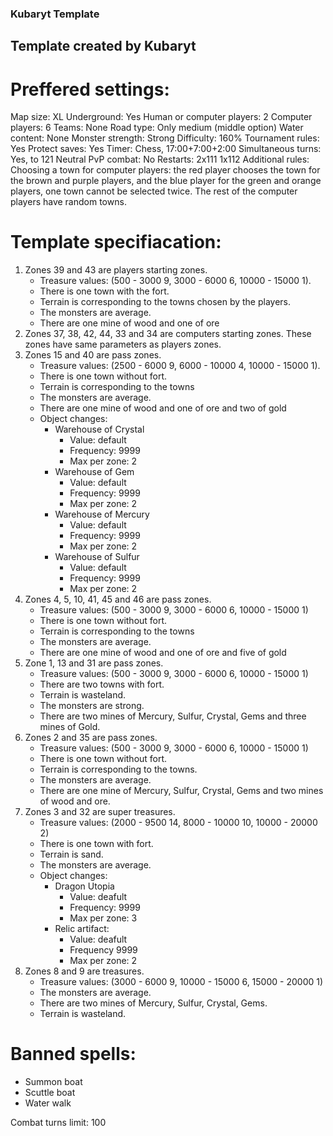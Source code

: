 ### Kubaryt Template

## Template created by Kubaryt

# Preffered settings:

Map size: XL
Underground: Yes
Human or computer players: 2
Computer players: 6
Teams: None
Road type: Only medium (middle option)
Water content: None
Monster strength: Strong
Difficulty: 160%
Tournament rules: Yes
Protect saves: Yes
Timer: Chess, 17:00+7:00+2:00
Simultaneous turns: Yes, to 121
Neutral PvP combat: No
Restarts: 2x111 1x112
Additional rules:
Choosing a town for computer players: the red player chooses the town for the brown and purple players,
and the blue player for the green and orange players, one town cannot be selected twice. The rest of 
the computer players have random towns.
    
# Template specifiacation:

1. Zones 39 and 43 are players starting zones.
    - Treasure values: (500 - 3000 9, 3000 - 6000 6, 10000 - 15000 1).
    - There is one town with the fort.
    - Terrain is corresponding to the towns chosen by the players.
    - The monsters are average.
    - There are one mine of wood and one of ore
2. Zones 37, 38, 42, 44, 33 and 34 are computers starting zones. These zones have same parameters as players zones.
3. Zones 15 and 40 are pass zones.
    - Treasure values: (2500 - 6000 9, 6000 - 10000 4, 10000 - 15000 1).
    - There is one town without fort.
    - Terrain is corresponding to the towns
    - The monsters are average.
    - There are one mine of wood and one of ore and two of gold
    - Object changes:
        * Warehouse of Crystal
            * Value: default
            * Frequency: 9999
            * Max per zone: 2
        * Warehouse of Gem
            * Value: default
            * Frequency: 9999
            * Max per zone: 2
        * Warehouse of Mercury
            * Value: default
            * Frequency: 9999
            * Max per zone: 2
        * Warehouse of Sulfur
            * Value: default
            * Frequency: 9999
            * Max per zone: 2
4. Zones 4, 5, 10, 41, 45 and 46 are pass zones.
    - Treasure values: (500 - 3000 9, 3000 - 6000 6, 10000 - 15000 1)
    - There is one town without fort.
    - Terrain is corresponding to the towns
    - The monsters are average.
    - There are one mine of wood and one of ore and five of gold
5. Zone 1, 13 and 31 are pass zones.
    - Treasure values: (500 - 3000 9, 3000 - 6000 6, 10000 - 15000 1)
    - There are two towns with fort.
    - Terrain is wasteland.
    - The monsters are strong.
    - There are two mines of Mercury, Sulfur, Crystal, Gems and three mines of Gold.
6. Zones 2 and 35 are pass zones.
    - Treasure values: (500 - 3000 9, 3000 - 6000 6, 10000 - 15000 1)
    - There is one town without fort.
    - Terrain is corresponding to the towns.
    - The monsters are average.
    - There are one mine of Mercury, Sulfur, Crystal, Gems and two mines of wood and ore.
7. Zones 3 and 32 are super treasures.
    - Treasure values: (2000 - 9500 14, 8000 - 10000 10, 10000 - 20000 2)
    - There is one town with fort.
    - Terrain is sand.
    - The monsters are average.
    - Object changes:
        * Dragon Utopia
            * Value: deafult
            * Frequency: 9999
            * Max per zone: 3
        * Relic artifact:
            * Value: deafult
            * Frequency 9999
            * Max per zone: 2
8. Zones 8 and 9 are treasures.
    - Treasure values: (3000 - 6000 9, 10000 - 15000 6, 15000 - 20000 1)
    - The monsters are average.
    - There are two mines of Mercury, Sulfur, Crystal, Gems.
    - Terrain is wasteland.

# Banned spells:
 - Summon boat
 - Scuttle boat
 - Water walk
    
Combat turns limit: 100
